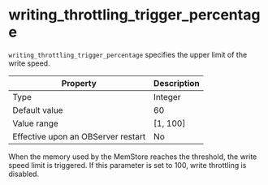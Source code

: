 writing_throttling_trigger_percentage
==========================================================

`writing_throttling_trigger_percentage` specifies the upper limit of the write speed.


| **Property** | **Description** |
|------------------|------------|
| Type | Integer |
| Default value | 60 |
| Value range | \[1, 100\] |
| Effective upon an OBServer restart | No |



When the memory used by the MemStore reaches the threshold, the write speed limit is triggered. If this parameter is set to 100, write throttling is disabled.
